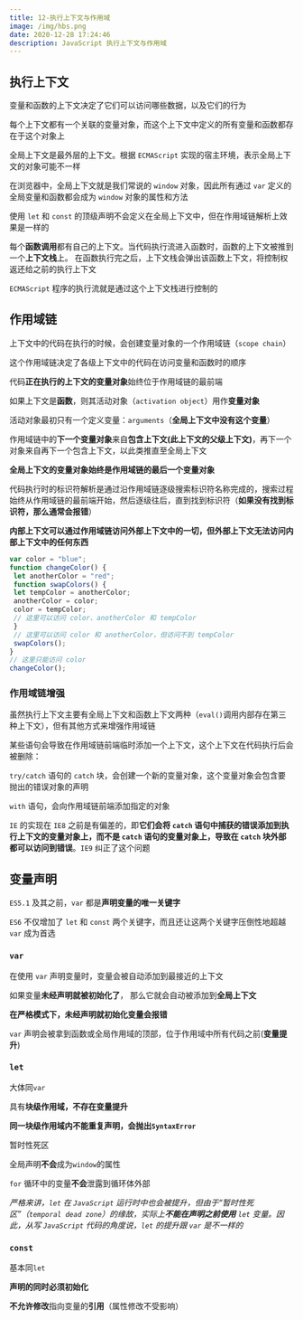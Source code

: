 ```yaml
---
title: 12-执行上下文与作用域
image: /img/hbs.png
date: 2020-12-28 17:24:46
description: JavaScript 执行上下文与作用域
---
```



## 执行上下文

变量和函数的上下文决定了它们可以访问哪些数据，以及它们的行为

每个上下文都有一个关联的变量对象，而这个上下文中定义的所有变量和函数都存在于这个对象上

全局上下文是最外层的上下文。根据 `ECMAScript` 实现的宿主环境，表示全局上下文的对象可能不一样

在浏览器中，全局上下文就是我们常说的 `window` 对象，因此所有通过 `var` 定义的全局变量和函数都会成为 `window` 对象的属性和方法

使用 `let` 和 `const` 的顶级声明不会定义在全局上下文中，但在作用域链解析上效果是一样的

每个**函数调用**都有自己的上下文。当代码执行流进入函数时，函数的上下文被推到一个**上下文栈**上。 在函数执行完之后，上下文栈会弹出该函数上下文，将控制权返还给之前的执行上下文

`ECMAScript` 程序的执行流就是通过这个上下文栈进行控制的

## 作用域链

上下文中的代码在执行的时候，会创建变量对象的一个作用域链（`scope chain`）

这个作用域链决定了各级上下文中的代码在访问变量和函数时的顺序

代码**正在执行的上下文的变量对象**始终位于作用域链的最前端

如果上下文是**函数**，则其活动对象（`activation object`）用作**变量对象**

活动对象最初只有一个定义变量：`arguments`（**全局上下文中没有这个变量**）

作用域链中的**下一个变量对象**来自**包含上下文(此上下文的父级上下文)**，再下一个对象来自再下一个包含上下文，以此类推直至全局上下文

**全局上下文的变量对象始终是作用域链的最后一个变量对象**

代码执行时的标识符解析是通过沿作用域链逐级搜索标识符名称完成的，搜索过程始终从作用域链的最前端开始，然后逐级往后，直到找到标识符（**如果没有找到标识符，那么通常会报错**）

**内部上下文可以通过作用域链访问外部上下文中的一切，但外部上下文无法访问内部上下文中的任何东西**

```js
var color = "blue";
function changeColor() {
 let anotherColor = "red";
 function swapColors() {
 let tempColor = anotherColor;
 anotherColor = color;
 color = tempColor;
 // 这里可以访问 color、anotherColor 和 tempColor
 }
 // 这里可以访问 color 和 anotherColor，但访问不到 tempColor
 swapColors();
}
// 这里只能访问 color
changeColor(); 
```

### 作用域链增强

虽然执行上下文主要有全局上下文和函数上下文两种（`eval()`调用内部存在第三种上下文），但有其他方式来增强作用域链

某些语句会导致在作用域链前端临时添加一个上下文，这个上下文在代码执行后会被删除：

`try/catch` 语句的 `catch` 块，会创建一个新的变量对象，这个变量对象会包含要抛出的错误对象的声明

`with` 语句，会向作用域链前端添加指定的对象

`IE` 的实现在 `IE8` 之前是有偏差的，即**它们会将 `catch` 语句中捕获的错误添加到执行上下文的变量对象上，而不是 `catch` 语句的变量对象上，导致在 `catch` 块外部都可以访问到错误**。`IE9` 纠正了这个问题

## 变量声明

`ES5.1` 及其之前，`var` 都是**声明变量的唯一关键字**

`ES6` 不仅增加了 `let` 和 `const` 两个关键字，而且还让这两个关键字压倒性地超越 `var` 成为首选

### `var`

在使用 `var` 声明变量时，变量会被自动添加到最接近的上下文

如果变量**未经声明就被初始化了**， 那么它就会自动被添加到**全局上下文**

**在严格模式下，未经声明就初始化变量会报错**

`var` 声明会被拿到函数或全局作用域的顶部，位于作用域中所有代码之前(**变量提升**)

### `let`

大体同`var`

具有**块级作用域，不存在变量提升**

**同一块级作用域内不能重复声明，会抛出`SyntaxError`**

暂时性死区

全局声明**不会**成为`window`的属性

`for` 循环中的变量**不会**泄露到循环体外部

*严格来讲，`let` 在 `JavaScript` 运行时中也会被提升，但由于“暂时性死区”（`temporal dead zone`）的缘故，实际上**不能在声明之前使用** `let` 变量。因此，从写 `JavaScript` 代码的角度说，`let` 的提升跟 `var` 是不一样的*

### `const`

基本同`let`

**声明的同时必须初始化**

**不允许修改**指向变量的**引用**（属性修改不受影响）